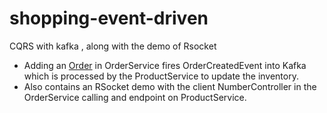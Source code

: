 # shopping-event-driven
CQRS with kafka , along with the demo of Rsocket

* Adding an [Order](http://localhost:8080/orders) in OrderService fires OrderCreatedEvent into Kafka which is processed by the ProductService to update the inventory.
* Also contains an RSocket demo with the client NumberController in the OrderService  calling and endpoint on ProductService.


